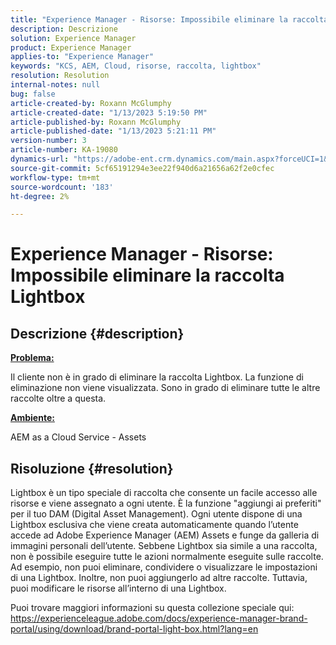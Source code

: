 ```yaml
---
title: "Experience Manager - Risorse: Impossibile eliminare la raccolta Lightbox"
description: Descrizione
solution: Experience Manager
product: Experience Manager
applies-to: "Experience Manager"
keywords: "KCS, AEM, Cloud, risorse, raccolta, lightbox"
resolution: Resolution
internal-notes: null
bug: false
article-created-by: Roxann McGlumphy
article-created-date: "1/13/2023 5:19:50 PM"
article-published-by: Roxann McGlumphy
article-published-date: "1/13/2023 5:21:11 PM"
version-number: 3
article-number: KA-19080
dynamics-url: "https://adobe-ent.crm.dynamics.com/main.aspx?forceUCI=1&pagetype=entityrecord&etn=knowledgearticle&id=ed3ada76-6693-ed11-aad1-6045bd006a22"
source-git-commit: 5cf65191294e3ee22f940d6a21656a62f2e0cfec
workflow-type: tm+mt
source-wordcount: '183'
ht-degree: 2%

---
```


# Experience Manager - Risorse: Impossibile eliminare la raccolta Lightbox

## Descrizione {#description}


<u><b>Problema:</b></u>

Il cliente non è in grado di eliminare la raccolta Lightbox. La funzione di eliminazione non viene visualizzata. Sono in grado di eliminare tutte le altre raccolte oltre a questa.

<u><b>Ambiente:</b></u>

AEM as a Cloud Service - Assets


## Risoluzione {#resolution}


Lightbox è un tipo speciale di raccolta che consente un facile accesso alle risorse e viene assegnato a ogni utente. È la funzione &quot;aggiungi ai preferiti&quot; per il tuo DAM (Digital Asset Management). Ogni utente dispone di una Lightbox esclusiva che viene creata automaticamente quando l’utente accede ad Adobe Experience Manager (AEM) Assets e funge da galleria di immagini personali dell’utente.
Sebbene Lightbox sia simile a una raccolta, non è possibile eseguire tutte le azioni normalmente eseguite sulle raccolte. Ad esempio, non puoi eliminare, condividere o visualizzare le impostazioni di una Lightbox. Inoltre, non puoi aggiungerlo ad altre raccolte. Tuttavia, puoi modificare le risorse all’interno di una Lightbox.

Puoi trovare maggiori informazioni su questa collezione speciale qui: https://experienceleague.adobe.com/docs/experience-manager-brand-portal/using/download/brand-portal-light-box.html?lang=en
